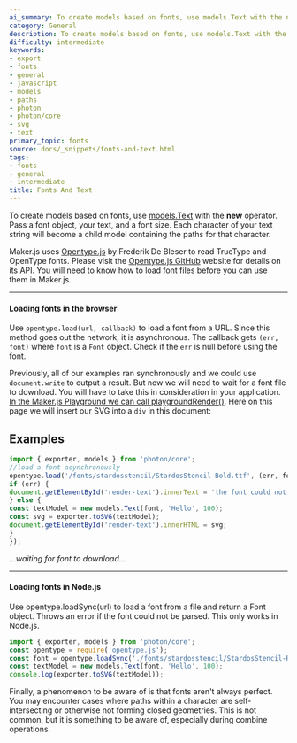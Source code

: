 ```yaml
---
ai_summary: To create models based on fonts, use models.Text with the new operator.
category: General
description: To create models based on fonts, use models.Text with the new operator.
difficulty: intermediate
keywords:
- export
- fonts
- general
- javascript
- models
- paths
- photon
- photon/core
- svg
- text
primary_topic: fonts
source: docs/_snippets/fonts-and-text.html
tags:
- fonts
- general
- intermediate
title: Fonts And Text
---
```

To create models based on fonts, use [models.Text](/docs/api/classes/models.text.md#constructor) with the **new** operator.
Pass a font object, your text, and a font size. Each character of your text string will become a child model containing the paths for that character.

Maker.js uses [Opentype.js](http://opentype.js.org/) by Frederik De Bleser to read TrueType and OpenType fonts.
Please visit the [Opentype.js GitHub](https://github.com/nodebox/opentype.js) website for details on its API.
You will need to know how to load font files before you can use them in Maker.js.

---

#### Loading fonts in the browser

Use `opentype.load(url, callback)` to load a font from a URL. Since this method goes out the network, it is asynchronous.
The callback gets `(err, font)` where `font` is a `Font` object. Check if the `err` is null before using the font.

Previously, all of our examples ran synchronously and we could use `document.write` to output a result.
But now we will need to wait for a font file to download. You will have to take this in consideration in your application.
[In the Maker.js Playground we can call playgroundRender()](/playground/index.md?script=Text).
Here on this page we will insert our SVG into a `div` in this document:


## Examples

```javascript
import { exporter, models } from 'photon/core';
//load a font asynchronously
opentype.load('/fonts/stardosstencil/StardosStencil-Bold.ttf', (err, font) => {
if (err) {
document.getElementById('render-text').innerText = 'the font could not be loaded :(';
} else {
const textModel = new models.Text(font, 'Hello', 100);
const svg = exporter.toSVG(textModel);
document.getElementById('render-text').innerHTML = svg;
}
});
```

*...waiting for font to download...*



---

#### Loading fonts in Node.js

Use opentype.loadSync(url) to load a font from a file and return a Font object. Throws an error if the font could not be parsed. This only works in Node.js.

```javascript
import { exporter, models } from 'photon/core';
const opentype = require('opentype.js');
const font = opentype.loadSync('./fonts/stardosstencil/StardosStencil-Regular.ttf');
const textModel = new models.Text(font, 'Hello', 100);
console.log(exporter.toSVG(textModel));
```

Finally, a phenomenon to be aware of is that fonts aren't always perfect. You may encounter cases where paths within a character are self-intersecting or otherwise not forming closed geometries.
This is not common, but it is something to be aware of, especially during combine operations.
